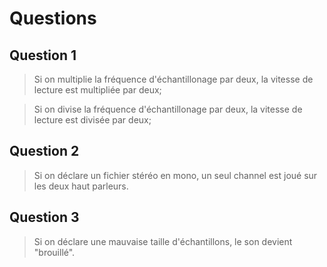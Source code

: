 # Questions

## Question 1

> Si on multiplie la fréquence d'échantillonage par deux, la vitesse de lecture est multipliée par deux;

> Si on divise la fréquence d'échantillonage par deux, la vitesse de lecture est divisée par deux;



## Question 2

> Si on déclare un fichier stéréo en mono, un seul channel est joué sur les deux haut parleurs.



## Question 3

> Si on déclare une mauvaise taille d'échantillons, le son devient "brouillé".